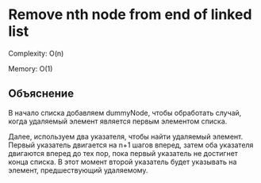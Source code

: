 # Remove nth node from end of linked list

Complexity: O(n)

Memory: O(1)

## Объяснение

В начало списка добавляем dummyNode, чтобы обработать случай, когда удаляемый элемент является первым элементом списка.

Далее, используем два указателя, чтобы найти удаляемый элемент. Первый указатель двигается на n+1 шагов вперед, затем оба указателя двигаются вперед до тех пор, пока первый указатель не достигнет конца списка. В этот момент второй указатель будет указывать на элемент, предшествующий удаляемому.

